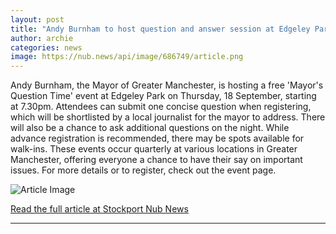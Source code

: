 ```yaml
---
layout: post
title: "Andy Burnham to host question and answer session at Edgeley Park"
author: archie
categories: news
image: https://nub.news/api/image/686749/article.png
---
```

Andy Burnham, the Mayor of Greater Manchester, is hosting a free 'Mayor's Question Time' event at Edgeley Park on Thursday, 18 September, starting at 7.30pm. Attendees can submit one concise question when registering, which will be shortlisted by a local journalist for the mayor to address. There will also be a chance to ask additional questions on the night. While advance registration is recommended, there may be spots available for walk-ins. These events occur quarterly at various locations in Greater Manchester, offering everyone a chance to have their say on important issues. For more details or to register, check out the event page.

![Article Image](https://nub.news/api/image/686749/article.png)

[Read the full article at Stockport Nub News](https://stockport.nub.news/news/local-news/andy-burnham-to-host-question-and-answer-session-at-edgeley-park-270289)

---
